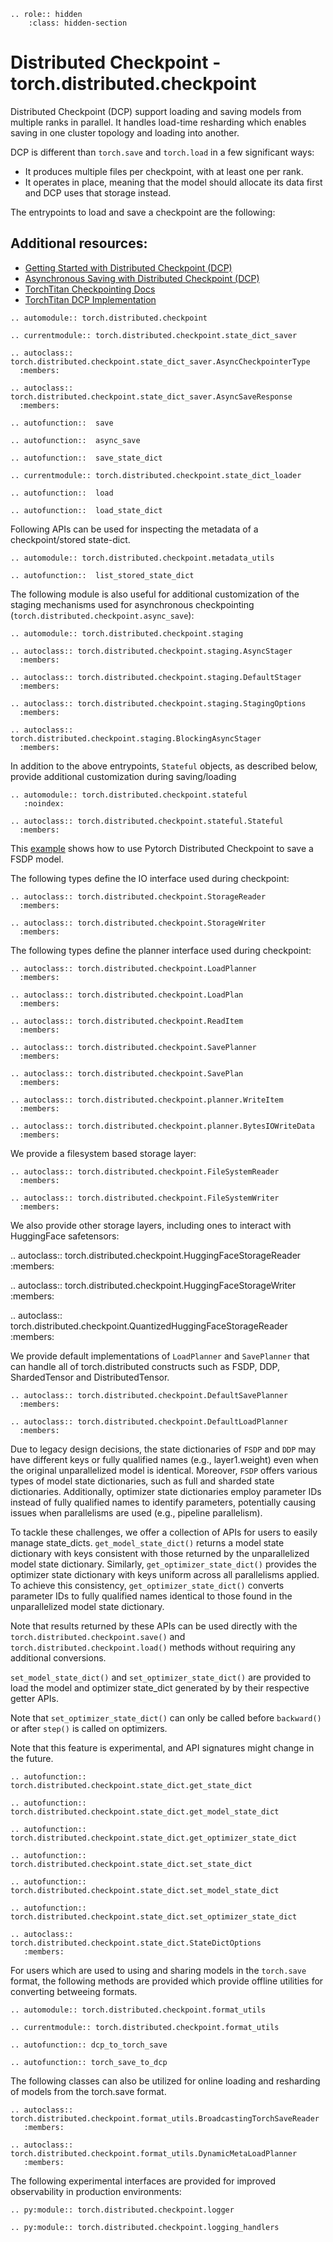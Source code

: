 ```{eval-rst}
.. role:: hidden
    :class: hidden-section
```

# Distributed Checkpoint - torch.distributed.checkpoint

Distributed Checkpoint (DCP) support loading and saving models from multiple ranks in parallel.
It handles load-time resharding which enables saving in one cluster topology and loading into another.

DCP is different than `torch.save` and `torch.load` in a few significant ways:

- It produces multiple files per checkpoint, with at least one per rank.
- It operates in place, meaning that the model should allocate its data first and DCP uses that storage instead.

The entrypoints to load and save a checkpoint are the following:

## Additional resources:

- [Getting Started with Distributed Checkpoint (DCP)](https://pytorch.org/tutorials/recipes/distributed_checkpoint_recipe.html)
- [Asynchronous Saving with Distributed Checkpoint (DCP)](https://pytorch.org/tutorials/recipes/distributed_async_checkpoint_recipe.html)
- [TorchTitan Checkpointing Docs](https://github.com/pytorch/torchtitan/blob/main/docs/checkpoint.md)
- [TorchTitan DCP Implementation](https://github.com/pytorch/torchtitan/blob/main/torchtitan/components/checkpoint.py)

```{eval-rst}
.. automodule:: torch.distributed.checkpoint
```

```{eval-rst}
.. currentmodule:: torch.distributed.checkpoint.state_dict_saver
```

```{eval-rst}
.. autoclass:: torch.distributed.checkpoint.state_dict_saver.AsyncCheckpointerType
  :members:
```

```{eval-rst}
.. autoclass:: torch.distributed.checkpoint.state_dict_saver.AsyncSaveResponse
  :members:
```

```{eval-rst}
.. autofunction::  save
```

```{eval-rst}
.. autofunction::  async_save
```

```{eval-rst}
.. autofunction::  save_state_dict
```

```{eval-rst}
.. currentmodule:: torch.distributed.checkpoint.state_dict_loader
```

```{eval-rst}
.. autofunction::  load
```

```{eval-rst}
.. autofunction::  load_state_dict
```

Following APIs can be used for inspecting the metadata of a checkpoint/stored state-dict.

```{eval-rst}
.. automodule:: torch.distributed.checkpoint.metadata_utils
```

```{eval-rst}
.. autofunction::  list_stored_state_dict
```

The following module is also useful for additional customization of the staging mechanisms used for asynchronous checkpointing (`torch.distributed.checkpoint.async_save`):

```{eval-rst}
.. automodule:: torch.distributed.checkpoint.staging
```

```{eval-rst}
.. autoclass:: torch.distributed.checkpoint.staging.AsyncStager
  :members:
```

```{eval-rst}
.. autoclass:: torch.distributed.checkpoint.staging.DefaultStager
  :members:
```

```{eval-rst}
.. autoclass:: torch.distributed.checkpoint.staging.StagingOptions
  :members:
```

```{eval-rst}
.. autoclass:: torch.distributed.checkpoint.staging.BlockingAsyncStager
  :members:
```

In addition to the above entrypoints, `Stateful` objects, as described below, provide additional customization during saving/loading

```{eval-rst}
.. automodule:: torch.distributed.checkpoint.stateful
   :noindex:
```

```{eval-rst}
.. autoclass:: torch.distributed.checkpoint.stateful.Stateful
  :members:
```

This [example](https://github.com/pytorch/pytorch/blob/main/torch/distributed/checkpoint/examples/fsdp_checkpoint_example.py) shows how to use Pytorch Distributed Checkpoint to save a FSDP model.

The following types define the IO interface used during checkpoint:

```{eval-rst}
.. autoclass:: torch.distributed.checkpoint.StorageReader
  :members:
```

```{eval-rst}
.. autoclass:: torch.distributed.checkpoint.StorageWriter
  :members:
```

The following types define the planner interface used during checkpoint:

```{eval-rst}
.. autoclass:: torch.distributed.checkpoint.LoadPlanner
  :members:
```

```{eval-rst}
.. autoclass:: torch.distributed.checkpoint.LoadPlan
  :members:
```

```{eval-rst}
.. autoclass:: torch.distributed.checkpoint.ReadItem
  :members:
```

```{eval-rst}
.. autoclass:: torch.distributed.checkpoint.SavePlanner
  :members:
```

```{eval-rst}
.. autoclass:: torch.distributed.checkpoint.SavePlan
  :members:
```

```{eval-rst}
.. autoclass:: torch.distributed.checkpoint.planner.WriteItem
  :members:
```

```{eval-rst}
.. autoclass:: torch.distributed.checkpoint.planner.BytesIOWriteData
  :members:
```

We provide a filesystem based storage layer:

```{eval-rst}
.. autoclass:: torch.distributed.checkpoint.FileSystemReader
  :members:
```

```{eval-rst}
.. autoclass:: torch.distributed.checkpoint.FileSystemWriter
  :members:
```

We also provide other storage layers, including ones to interact with HuggingFace safetensors:

.. autoclass:: torch.distributed.checkpoint.HuggingFaceStorageReader
  :members:

.. autoclass:: torch.distributed.checkpoint.HuggingFaceStorageWriter
  :members:

.. autoclass:: torch.distributed.checkpoint.QuantizedHuggingFaceStorageReader
  :members:

We provide default implementations of `LoadPlanner` and `SavePlanner` that
can handle all of torch.distributed constructs such as FSDP, DDP, ShardedTensor and DistributedTensor.

```{eval-rst}
.. autoclass:: torch.distributed.checkpoint.DefaultSavePlanner
  :members:
```

```{eval-rst}
.. autoclass:: torch.distributed.checkpoint.DefaultLoadPlanner
  :members:

```

Due to legacy design decisions, the state dictionaries of `FSDP` and `DDP` may have different keys or fully qualified names (e.g., layer1.weight) even when the original unparallelized model is identical. Moreover, `FSDP` offers various types of model state dictionaries, such as full and sharded state dictionaries. Additionally, optimizer state dictionaries employ parameter IDs instead of fully qualified names to identify parameters, potentially causing issues when parallelisms are used (e.g., pipeline parallelism).

To tackle these challenges, we offer a collection of APIs for users to easily manage state_dicts. `get_model_state_dict()` returns a model state dictionary with keys consistent with those returned by the unparallelized model state dictionary. Similarly, `get_optimizer_state_dict()` provides the optimizer state dictionary with keys uniform across all parallelisms applied. To achieve this consistency, `get_optimizer_state_dict()` converts parameter IDs to fully qualified names identical to those found in the unparallelized model state dictionary.

Note that results returned by these APIs can be used directly with the `torch.distributed.checkpoint.save()` and `torch.distributed.checkpoint.load()` methods without requiring any additional conversions.

`set_model_state_dict()` and `set_optimizer_state_dict()` are provided to load the model and optimizer state_dict generated by by their respective getter APIs.

Note that `set_optimizer_state_dict()` can only be called before `backward()` or after `step()` is called on optimizers.

Note that this feature is experimental, and API signatures might change in the future.

```{eval-rst}
.. autofunction:: torch.distributed.checkpoint.state_dict.get_state_dict
```

```{eval-rst}
.. autofunction:: torch.distributed.checkpoint.state_dict.get_model_state_dict
```

```{eval-rst}
.. autofunction:: torch.distributed.checkpoint.state_dict.get_optimizer_state_dict
```

```{eval-rst}
.. autofunction:: torch.distributed.checkpoint.state_dict.set_state_dict
```

```{eval-rst}
.. autofunction:: torch.distributed.checkpoint.state_dict.set_model_state_dict
```

```{eval-rst}
.. autofunction:: torch.distributed.checkpoint.state_dict.set_optimizer_state_dict
```

```{eval-rst}
.. autoclass:: torch.distributed.checkpoint.state_dict.StateDictOptions
   :members:
```

For users which are used to using and sharing models in the `torch.save` format, the following methods are provided which provide offline utilities for converting betweeing formats.

```{eval-rst}
.. automodule:: torch.distributed.checkpoint.format_utils
```

```{eval-rst}
.. currentmodule:: torch.distributed.checkpoint.format_utils
```

```{eval-rst}
.. autofunction:: dcp_to_torch_save
```

```{eval-rst}
.. autofunction:: torch_save_to_dcp
```

The following classes can also be utilized for online loading and resharding of models from the torch.save format.

```{eval-rst}
.. autoclass:: torch.distributed.checkpoint.format_utils.BroadcastingTorchSaveReader
   :members:
```

```{eval-rst}
.. autoclass:: torch.distributed.checkpoint.format_utils.DynamicMetaLoadPlanner
   :members:
```

The following experimental interfaces are provided for improved observability in production environments:

```{eval-rst}
.. py:module:: torch.distributed.checkpoint.logger
```

```{eval-rst}
.. py:module:: torch.distributed.checkpoint.logging_handlers
```

